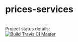 # prices-services

<br>Project status details:<br>
[![Build Travis CI Master](https://travis-ci.org/romanmihaiiulian/prices-services.svg?branch=master)](https://travis-ci.org/romanmihaiiulian/prices-services)